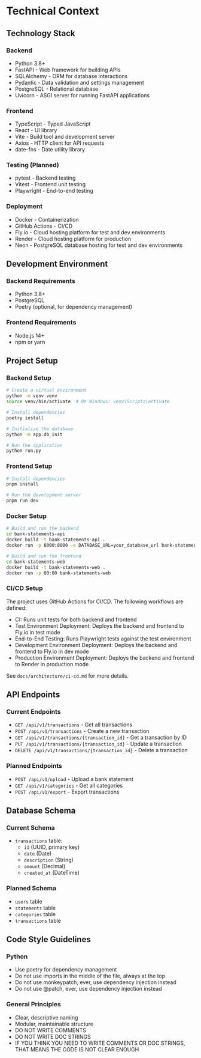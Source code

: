# Technical Context

## Technology Stack

### Backend

- Python 3.8+
- FastAPI - Web framework for building APIs
- SQLAlchemy - ORM for database interactions
- Pydantic - Data validation and settings management
- PostgreSQL - Relational database
- Uvicorn - ASGI server for running FastAPI applications

### Frontend

- TypeScript - Typed JavaScript
- React - UI library
- Vite - Build tool and development server
- Axios - HTTP client for API requests
- date-fns - Date utility library

### Testing (Planned)

- pytest - Backend testing
- Vitest - Frontend unit testing
- Playwright - End-to-end testing

### Deployment

- Docker - Containerization
- GitHub Actions - CI/CD
- Fly.io - Cloud hosting platform for test and dev environments
- Render - Cloud hosting platform for production
- Neon - PostgreSQL database hosting for test and dev environments

## Development Environment

### Backend Requirements

- Python 3.8+
- PostgreSQL
- Poetry (optional, for dependency management)

### Frontend Requirements

- Node.js 14+
- npm or yarn

## Project Setup

### Backend Setup

```bash
# Create a virtual environment
python -m venv venv
source venv/bin/activate  # On Windows: venv\Scripts\activate

# Install dependencies
poetry install

# Initialize the database
python -m app.db_init

# Run the application
python run.py
```

### Frontend Setup

```bash
# Install dependencies
pnpm install

# Run the development server
pnpm run dev
```

### Docker Setup

```bash
# Build and run the backend
cd bank-statements-api
docker build -t bank-statements-api .
docker run -p 8000:8000 -e DATABASE_URL=your_database_url bank-statements-api

# Build and run the frontend
cd bank-statements-web
docker build -t bank-statements-web .
docker run -p 80:80 bank-statements-web
```

### CI/CD Setup

The project uses GitHub Actions for CI/CD. The following workflows are defined:

- CI: Runs unit tests for both backend and frontend
- Test Environment Deployment: Deploys the backend and frontend to Fly.io in test mode
- End-to-End Testing: Runs Playwright tests against the test environment
- Development Environment Deployment: Deploys the backend and frontend to Fly.io in dev mode
- Production Environment Deployment: Deploys the backend and frontend to Render in production mode

See `docs/architecture/ci-cd.md` for more details.

## API Endpoints

### Current Endpoints

- `GET /api/v1/transactions` - Get all transactions
- `POST /api/v1/transactions` - Create a new transaction
- `GET /api/v1/transactions/{transaction_id}` - Get a transaction by ID
- `PUT /api/v1/transactions/{transaction_id}` - Update a transaction
- `DELETE /api/v1/transactions/{transaction_id}` - Delete a transaction

### Planned Endpoints

- `POST /api/v1/upload` - Upload a bank statement
- `GET /api/v1/categories` - Get all categories
- `POST /api/v1/export` - Export transactions

## Database Schema

### Current Schema

- `transactions` table:
  - `id` (UUID, primary key)
  - `date` (Date)
  - `description` (String)
  - `amount` (Decimal)
  - `created_at` (DateTime)

### Planned Schema

- `users` table
- `statements` table
- `categories` table
- `transactions` table

## Code Style Guidelines

### Python

- Use poetry for dependency management
- Do not use imports in the middle of the file, always at the top
- Do not use monkeypatch, ever, use dependency injection instead
- Do not use @patch, ever, use dependency injection instead

### General Principles

- Clear, descriptive naming
- Modular, maintainable structure
- DO NOT WRITE COMMENTS
- DO NOT WRITE DOC STRINGS
- IF YOU THINK YOU NEED TO WRITE COMMENTS OR DOC STRINGS, THAT MEANS THE CODE IS NOT CLEAR ENOUGH
